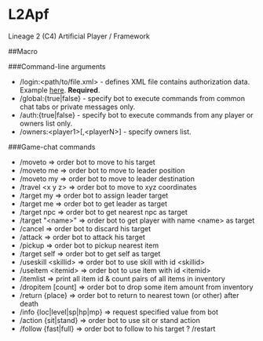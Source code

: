 L2Apf
=====

Lineage 2 (C4) Artificial Player / Framework

##Macro

###Command-line arguments

- /login:&lt;path/to/file.xml&gt; - defines XML file contains authorization data. Example [here](https://github.com/JulianMorris/L2Apf/blob/master/Macro/Script/test.ls). **Required**.
- /global:{true|false} - specify bot to execute commands from common chat tabs or private messages only.
- /auth:{true|false} - specify bot to execute commands from any player or owners list only.
- /owners:&lt;player1&gt;[,&lt;playerN&gt;] - specify owners list.

###Game-chat commands

- /moveto => order bot to move to his target
- /moveto me => order bot to move to leader position
- /moveto my => order bot to move to leader destination
- /travel &lt;x y z&gt; => order bot to move to xyz coordinates
- /target my => order bot to assign leader target
- /target me => order bot to get leader as target
- /target npc => order bot to get nearest npc as target
- /target "&lt;name&gt;" => order bot to get player with name &lt;name&gt; as target
- /cancel => order bot to discard his target
- /attack => order bot to attack his target
- /pickup => order bot to pickup nearest item
- /target self => order bot to get self as target
- /useskill &lt;skillid&gt; => order bot to use skill with id &lt;skillid&gt;
- /useitem &lt;itemid&gt; => order bot to use item with id &lt;itemid&gt;
- /itemlist => print all item id & count pairs of all items in inventory
- /dropitem <id> [count] => order bot to drop some item amount from inventory
- /return {place} => order bot to return to nearest town (or other) after death
- /info {loc|level|sp|hp|mp} => request specified value from bot
- /action {sit|stand} => order bot to use sit or stand action
- /follow {fast|full} => order bot to follow to his target
? /restart <name>
